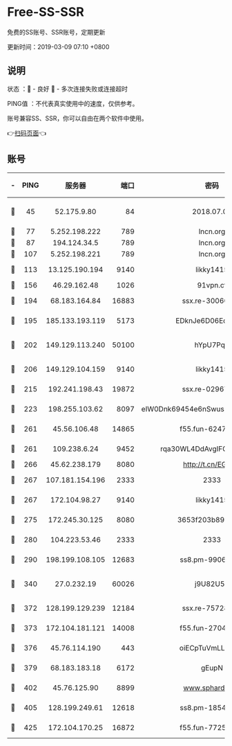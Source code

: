 # Free-SS-SSR

免费的SS账号、SSR账号，定期更新

更新时间：2019-03-09 07:10 +0800

## 说明

状态     ：🙂 - 良好 🙁 - 多次连接失败或连接超时

PING值   ：不代表真实使用中的速度，仅供参考。

账号兼容SS、SSR，你可以自由在两个软件中使用。

👉[扫码页面](https://liesauer.github.io/Free-SS-SSR/)👈

## 账号

|-|PING|服务器|端口|密码|加密方式|区域|
|:----:|:----:|:-----:|-----:|:----:|:----:|:----:|
|🙂|45|52.175.9.80|84|2018.07.07|chacha20-ietf-poly1305|HK|
|🙂|77|5.252.198.222|789|lncn.org|rc4|JP|
|🙂|87|194.124.34.5|789|lncn.org|rc4|JP|
|🙂|107|5.252.198.221|789|lncn.org|rc4|JP|
|🙂|113|13.125.190.194|9140|likky1415|aes-256-cfb|KR|
|🙂|156|46.29.162.48|1026|91vpn.cf|rc4-md5|RU|
|🙂|194|68.183.164.84|16883|ssx.re-30060454|aes-256-cfb|US|
|🙂|195|185.133.193.119|5173|EDknJe6D06EoWDaw|aes-256-cfb|US|
|🙂|202|149.129.113.240|50100|hYpU7PqP|chacha20-ietf-poly1305|CN|
|🙂|206|149.129.104.159|9140|likky1415|aes-256-cfb|CN|
|🙂|215|192.241.198.43|19872|ssx.re-02967346|aes-256-cfb|US|
|🙂|223|198.255.103.62|8097|eIW0Dnk69454e6nSwuspv9DmS201tQ0D|aes-256-cfb|US|
|🙂|261|45.56.106.48|14865|f55.fun-62476788|aes-256-cfb|US|
|🙂|261|109.238.6.24|9452|rqa30WL4DdAvgIFG6Fs3znzTa|aes-256-cfb|FR|
|🙂|266|45.62.238.179|8080|http://t.cn/EGJIyrl|rc4-md5|CA|
|🙂|267|107.181.154.196|2333|2333|aes-256-cfb|US|
|🙂|267|172.104.98.27|9140|likky1415|aes-256-cfb|JP|
|🙂|275|172.245.30.125|8080|3653f203b896678d|chacha20-ietf|US|
|🙂|280|104.223.53.46|2333|2333|aes-256-cfb|US|
|🙂|290|198.199.108.105|12683|ss8.pm-99061296|aes-256-cfb|US|
|🙂|340|27.0.232.19|60026|j9U82U53|xchacha20-ietf-poly1305|HK|
|🙂|372|128.199.129.239|12184|ssx.re-75728263|aes-256-cfb|SG|
|🙂|373|172.104.181.121|14008|f55.fun-27044254|aes-256-cfb|SG|
|🙂|376|45.76.114.190|443|oiECpTuVmLLxk4Ts|aes-256-cfb|AU|
|🙂|379|68.183.183.18|6172|gEupN|aes-256-cfb|SG|
|🙂|402|45.76.125.90|8899|www.sphard.com|aes-256-cfb|AU|
|🙂|405|128.199.249.61|12618|ss8.pm-18545476|aes-256-cfb|SG|
|🙂|425|172.104.170.25|16872|f55.fun-77257659|aes-256-cfb|SG|
